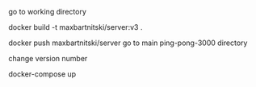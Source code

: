 go to working directory

docker build -t maxbartnitski/server:v3 .

docker push maxbartnitski/server
go to main ping-pong-3000  directory

change version number

docker-compose up
